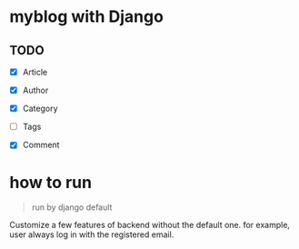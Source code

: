 
# myblog with Django

## TODO
- [x] Article
- [x] Author
- [x] Category
- [ ] Tags
- [x] Comment


# how to run
> run by django default

Customize a few features of backend without the default one.
for example, user always log in with the registered email.
